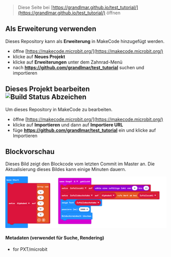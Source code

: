 
> Diese Seite bei [https://grandlmar.github.io/test_tutorial/](https://grandlmar.github.io/test_tutorial/) öffnen

## Als Erweiterung verwenden

Dieses Repository kann als **Erweiterung** in MakeCode hinzugefügt werden.

* öffne [https://makecode.microbit.org/](https://makecode.microbit.org/)
* klicke auf **Neues Projekt**
* klicke auf **Erweiterungen** unter dem Zahnrad-Menü
* nach **https://github.com/grandlmar/test_tutorial** suchen und importieren

## Dieses Projekt bearbeiten ![Build Status Abzeichen](https://github.com/grandlmar/test_tutorial/workflows/MakeCode/badge.svg)

Um dieses Repository in MakeCode zu bearbeiten.

* öffne [https://makecode.microbit.org/](https://makecode.microbit.org/)
* klicke auf **Importieren** und dann auf **Importiere URL**
* füge **https://github.com/grandlmar/test_tutorial** ein und klicke auf Importieren

## Blockvorschau

Dieses Bild zeigt den Blockcode vom letzten Commit im Master an.
Die Aktualisierung dieses Bildes kann einige Minuten dauern.

![Eine gerenderte Ansicht der Blöcke](https://github.com/grandlmar/test_tutorial/raw/master/.github/makecode/blocks.png)

#### Metadaten (verwendet für Suche, Rendering)

* for PXT/microbit
<script src="https://makecode.com/gh-pages-embed.js"></script><script>makeCodeRender("{{ site.makecode.home_url }}", "{{ site.github.owner_name }}/{{ site.github.repository_name }}");</script>
